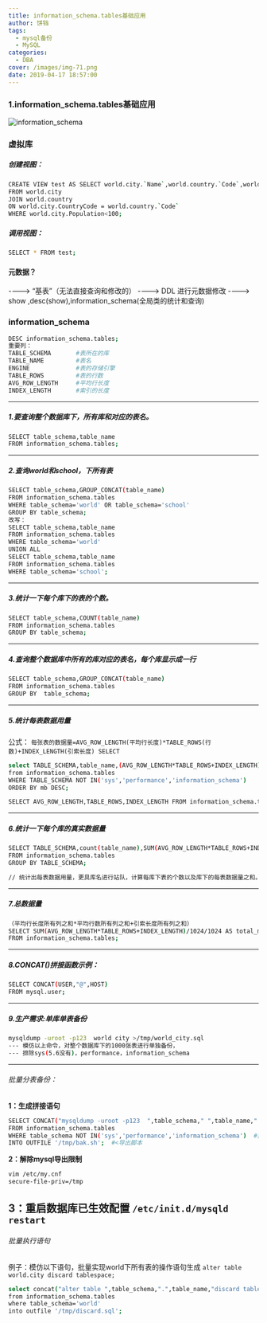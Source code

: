 ```yaml
---
title: information_schema.tables基础应用
author: 饼铛
tags:
  - mysql备份
  - MySQL
categories:
  - DBA
cover: /images/img-71.png
date: 2019-04-17 18:57:00
---
```

### 1.information_schema.tables基础应用

![information_schema](/images/img-36.png)

### 虚拟库
##### 创建视图：
```bash
CREATE VIEW test AS SELECT world.city.`Name`,world.country.`Code`,world.city.Population 
FROM world.city
JOIN world.country
ON world.city.CountryCode = world.country.`Code`
WHERE world.city.Population<100;
```
##### 调用视图：
```bash
SELECT * FROM test;
```
#### 元数据？ 
  ----> “基表”（无法直接查询和修改的）
  ----> DDL 进行元数据修改
  ----> show ,desc(show),information_schema(全局类的统计和查询)


### information_schema
```bash
DESC information_schema.tables;
重要列：
TABLE_SCHEMA       #表所在的库
TABLE_NAME         #表名
ENGINE             #表的存储引擎
TABLE_ROWS         #表的行数
AVG_ROW_LENGTH     #平均行长度
INDEX_LENGTH       #索引的长度
```
---
##### 1.要查询整个数据库下，所有库和对应的表名。
```bash
SELECT table_schema,table_name
FROM information_schema.tables;
```
---
##### 2.查询world和school，下所有表
```bash
SELECT table_schema,GROUP_CONCAT(table_name) 
FROM information_schema.tables
WHERE table_schema='world' OR table_schema='school'
GROUP BY table_schema;
改写：
SELECT table_schema,table_name 
FROM information_schema.tables
WHERE table_schema='world'
UNION ALL 
SELECT table_schema,table_name 
FROM information_schema.tables
WHERE table_schema='school';
```
---
##### 3.统计一下每个库下的表的个数。
```bash
SELECT table_schema,COUNT(table_name)
FROM information_schema.tables
GROUP BY table_schema;
```
---
##### 4.查询整个数据库中所有的库对应的表名，每个库显示成一行
```bash
SELECT table_schema,GROUP_CONCAT(table_name) 
FROM information_schema.tables
GROUP BY  table_schema;
```
---
##### 5.统计每表数据用量
公式：
`每张表的数据量=AVG_ROW_LENGTH(平均行长度)*TABLE_ROWS(行数)+INDEX_LENGTH(引索长度)
SELECT`
```bash
select TABLE_SCHEMA,table_name,(AVG_ROW_LENGTH*TABLE_ROWS+INDEX_LENGTH)/1024/1024 AS mb
from information_schema.tables
WHERE TABLE_SCHEMA NOT IN('sys','performance','information_schema') 
ORDER BY mb DESC;

SELECT AVG_ROW_LENGTH,TABLE_ROWS,INDEX_LENGTH FROM information_schema.tables;
```
---
##### 6.统计一下每个库的真实数据量
```bash
SELECT TABLE_SCHEMA,count(table_name),SUM(AVG_ROW_LENGTH*TABLE_ROWS+INDEX_LENGTH)/1024/1024 AS total_mb
FROM information_schema.tables
GROUP BY TABLE_SCHEMA;

// 统计出每表数据用量，更具库名进行站队，计算每库下表的个数以及库下的每表数据量之和。
```
---
##### 7.总数据量
```bash
（平均行长度所有列之和*平均行数所有列之和+引索长度所有列之和）
SELECT SUM(AVG_ROW_LENGTH*TABLE_ROWS+INDEX_LENGTH)/1024/1024 AS total_mb
FROM information_schema.tables;
```
---
##### 8.CONCAT()拼接函数示例：
```bash
SELECT CONCAT(USER,"@",HOST)
FROM mysql.user;
```
---
##### 9.生产需求:单库单表备份
```bash
mysqldump -uroot -p123  world city >/tmp/world_city.sql
--- 模仿以上命令，对整个数据库下的1000张表进行单独备份，
--- 排除sys(5.6没有)，performance，information_schema
```
---
###### 批量分表备份：
**1：生成拼接语句**
```bash
SELECT CONCAT("mysqldump -uroot -p123  ",table_schema," ",table_name," >/tmp/",table_schema,"_",table_name,".sql")  
FROM information_schema.tables 
WHERE table_schema NOT IN('sys','performance','information_schema')  #排除库
INTO OUTFILE '/tmp/bak.sh';  #<导出脚本
```
**2：解除mysql导出限制**
```bash
vim /etc/my.cnf 
secure-file-priv=/tmp
```
**3：重启数据库已生效配置**
`/etc/init.d/mysqld restart`
---
###### 批量执行语句
例子：模仿以下语句，批量实现world下所有表的操作语句生成
`alter table world.city discard tablespace;`

```bash
select concat("alter table ",table_schema,".",table_name,"discard tablespace;") 
from information_schema.tables 
where table_schema='world'
into outfile '/tmp/discard.sql';
```
